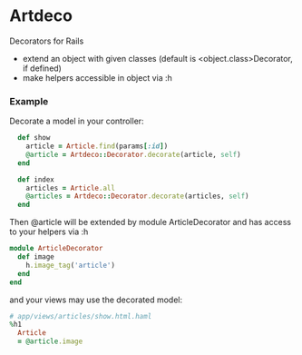 # Artdeco

Decorators for Rails 

* extend an object with given classes (default is \<object.class\>Decorator, if defined)
* make helpers accessible in object via :h

### Example

Decorate a model in your controller:

```ruby
  def show
    article = Article.find(params[:id])
    @article = Artdeco::Decorator.decorate(article, self)
  end

  def index
    articles = Article.all
    @articles = Artdeco::Decorator.decorate(articles, self)
  end
```

Then @article will be extended by module ArticleDecorator
and has access to your helpers via :h

```ruby
module ArticleDecorator
  def image
    h.image_tag('article')
  end
end
```
and your views may use the decorated model: 

```ruby
# app/views/articles/show.html.haml
%h1 
  Article
  = @article.image
```

